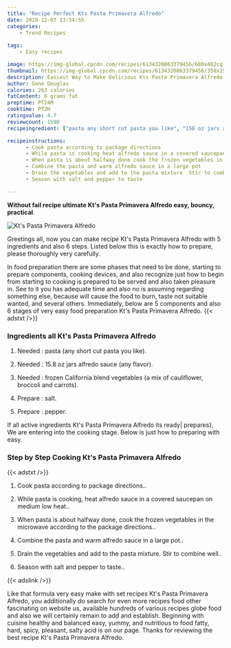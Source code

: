 ```yaml
---
title: "Recipe Perfect Kts Pasta Primavera Alfredo"
date: 2020-12-07 13:54:55
categories:
    - Trend Recipes
    
tags:
    - Easy recipes

image: https://img-global.cpcdn.com/recipes/6134320863379456/680x482cq70/kts-pasta-primavera-alfredo-recipe-main-photo.jpg
thumbnail: https://img-global.cpcdn.com/recipes/6134320863379456/350x250cq70/kts-pasta-primavera-alfredo-recipe-main-photo.jpg
description: Easiest Way to Make Delicious Kts Pasta Primavera Alfredo with 5 ingredients and 6 stages of easy cooking.
author: Gene Douglas
calories: 263 calories
fatContent: 6 grams fat
preptime: PT24M
cooktime: PT2H
ratingvalue: 4.7
reviewcount: 1590
recipeingredient: ["pasta any short cut pasta you like", "158 oz jars alfredo sauce any flavor", "frozen California blend vegetables a mix of cauliflower  broccoli and carrots", "salt", "pepper"]

recipeinstructions: 
      - Cook pasta according to package directions 
      - While pasta is cooking heat alfredo sauce in a covered saucepan on medium low heat 
      - When pasta is about halfway done cook the frozen vegetables in the microwave according to the package directions 
      - Combine the pasta and warm alfredo sauce in a large pot 
      - Drain the vegetables and add to the pasta mixture  Stir to combine well 
      - Season with salt and pepper to taste

---
```




**Without fail recipe ultimate Kt&#39;s Pasta Primavera Alfredo easy, bouncy, practical**. 


![Kt&#39;s Pasta Primavera Alfredo](https://img-global.cpcdn.com/recipes/6134320863379456/680x482cq70/kts-pasta-primavera-alfredo-recipe-main-photo.jpg "Kt&#39;s Pasta Primavera Alfredo")




Greetings all, now you can make recipe Kt&#39;s Pasta Primavera Alfredo with 5 ingredients and also 6 steps. Listed below this is exactly how to prepare, please thoroughly very carefully.

In food preparation there are some phases that need to be done, starting to prepare components, cooking devices, and also recognize just how to begin from starting to cooking is prepared to be served and also taken pleasure in. See to it you has adequate time and also no is assuming regarding something else, because will cause the food to burn, taste not suitable wanted, and several others. Immediately, below are 5 components and also 6 stages of very easy food preparation Kt&#39;s Pasta Primavera Alfredo.
{{< adstxt />}}

### Ingredients all Kt&#39;s Pasta Primavera Alfredo


1. Needed  : pasta (any short cut pasta you like).

1. Needed  : 15.8 oz jars alfredo sauce (any flavor).

1. Needed  : frozen California blend vegetables (a mix of cauliflower,  broccoli and carrots).

1. Prepare  : salt.

1. Prepare  : pepper.



If all active ingredients Kt&#39;s Pasta Primavera Alfredo its ready| prepares}, We are entering into the cooking stage. Below is just how to preparing with easy.

### Step by Step Cooking Kt&#39;s Pasta Primavera Alfredo

{{< adstxt />}}


1. Cook pasta according to package directions..



1. While pasta is cooking, heat alfredo sauce in a covered saucepan on medium low heat..



1. When pasta is about halfway done, cook the frozen vegetables in the microwave according to the package directions..



1. Combine the pasta and warm alfredo sauce in a large pot..



1. Drain the vegetables and add to the pasta mixture.  Stir to combine well..



1. Season with salt and pepper to taste..





{{< adslink />}}

Like that formula very easy make with set recipes Kt&#39;s Pasta Primavera Alfredo, you additionally do search for even more recipes food other fascinating on website us, available hundreds of various recipes globe food and also we will certainly remain to add and establish. Beginning with cuisine healthy and balanced easy, yummy, and nutritious to food fatty, hard, spicy, pleasant, salty acid is on our page. Thanks for reviewing the best recipe Kt&#39;s Pasta Primavera Alfredo.
